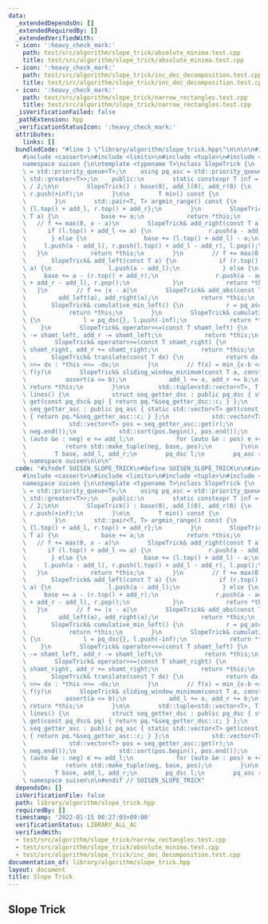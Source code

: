 ```yaml
---
data:
  _extendedDependsOn: []
  _extendedRequiredBy: []
  _extendedVerifiedWith:
  - icon: ':heavy_check_mark:'
    path: test/src/algorithm/slope_trick/absolute_minima.test.cpp
    title: test/src/algorithm/slope_trick/absolute_minima.test.cpp
  - icon: ':heavy_check_mark:'
    path: test/src/algorithm/slope_trick/inc_dec_decomposition.test.cpp
    title: test/src/algorithm/slope_trick/inc_dec_decomposition.test.cpp
  - icon: ':heavy_check_mark:'
    path: test/src/algorithm/slope_trick/narrow_rectangles.test.cpp
    title: test/src/algorithm/slope_trick/narrow_rectangles.test.cpp
  _isVerificationFailed: false
  _pathExtension: hpp
  _verificationStatusIcon: ':heavy_check_mark:'
  attributes:
    links: []
  bundledCode: "#line 1 \"library/algorithm/slope_trick.hpp\"\n\n\n\n#include <algorithm>\n\
    #include <cassert>\n#include <limits>\n#include <tuple>\n#include <queue>\n\n\
    namespace suisen {\n\ntemplate <typename T>\nclass SlopeTrick {\n    using pq_dsc\
    \ = std::priority_queue<T>;\n    using pq_asc = std::priority_queue<T, std::vector<T>,\
    \ std::greater<T>>;\n    public:\n        static constexpr T inf = std::numeric_limits<T>::max()\
    \ / 2;\n\n        SlopeTrick() : base(0), add_l(0), add_r(0) {\n            l.push(-inf),\
    \ r.push(+inf);\n        }\n\n        T min() const {\n            return base;\n\
    \        }\n        std::pair<T, T> argmin_range() const {\n            return\
    \ {l.top() + add_l, r.top() + add_r};\n        }\n        SlopeTrick& add_const(const\
    \ T a) {\n            base += a;\n            return *this;\n        }\n     \
    \   // f += max(0, x - a)\n        SlopeTrick& add_right(const T a) {\n      \
    \      if (l.top() + add_l <= a) {\n                r.push(a - add_r);\n     \
    \       } else {\n                base += (l.top() + add_l) - a;\n           \
    \     l.push(a - add_l), r.push(l.top() + add_l - add_r), l.pop();\n         \
    \   }\n            return *this;\n        }\n        // f += max(0, a - x)\n \
    \       SlopeTrick& add_left(const T a) {\n            if (r.top() + add_r >=\
    \ a) {\n                l.push(a - add_l);\n            } else {\n           \
    \     base += a - (r.top() + add_r);\n                r.push(a - add_r), l.push(r.top()\
    \ + add_r - add_l), r.pop();\n            }\n            return *this;\n     \
    \   }\n        // f += |x - a|\n        SlopeTrick& add_abs(const T a) {\n   \
    \         add_left(a), add_right(a);\n            return *this;\n        }\n \
    \       SlopeTrick& cumulative_min_left() {\n            r = pq_asc{}, r.push(+inf);\n\
    \            return *this;\n        }\n        SlopeTrick& cumulative_min_right()\
    \ {\n            l = pq_dsc{}, l.push(-inf);\n            return *this;\n    \
    \    }\n        SlopeTrick& operator<<=(const T shamt_left) {\n            add_l\
    \ -= shamt_left, add_r -= shamt_left;\n            return *this;\n        }\n\
    \        SlopeTrick& operator>>=(const T shamt_right) {\n            add_l +=\
    \ shamt_right, add_r += shamt_right;\n            return *this;\n        }\n \
    \       SlopeTrick& translate(const T dx) {\n            return dx >= 0 ? *this\
    \ >>= dx : *this <<= -dx;\n        }\n        // f(x) = min_{x-b <= y <= x-a}\
    \ f(y)\n        SlopeTrick& sliding_window_minimum(const T a, const T b) {\n \
    \           assert(a <= b);\n            add_l += a, add_r += b;\n           \
    \ return *this;\n        }\n\n        std::tuple<std::vector<T>, T, std::vector<T>>\
    \ lines() {\n            struct seq_getter_dsc : public pq_dsc { static std::vector<T>\
    \ get(const pq_dsc& pq) { return pq.*&seq_getter_dsc::c; } };\n            struct\
    \ seq_getter_asc : public pq_asc { static std::vector<T> get(const pq_dsc& pq)\
    \ { return pq.*&seq_getter_asc::c; } };\n            std::vector<T> neg = seq_getter_dsc::get(l);\n\
    \            std::vector<T> pos = seq_getter_asc::get(r);\n            std::sort(neg.begin(),\
    \ neg.end());\n            std::sort(pos.begin(), pos.end());\n            for\
    \ (auto &e : neg) e += add_l;\n            for (auto &e : pos) e += add_r;\n \
    \           return std::make_tuple(neg, base, pos);\n        }\n\n    private:\n\
    \        T base, add_l, add_r;\n        pq_dsc l;\n        pq_asc r;\n};\n} //\
    \ namespace suisen\n\n\n"
  code: "#ifndef SUISEN_SLOPE_TRICK\n#define SUISEN_SLOPE_TRICK\n\n#include <algorithm>\n\
    #include <cassert>\n#include <limits>\n#include <tuple>\n#include <queue>\n\n\
    namespace suisen {\n\ntemplate <typename T>\nclass SlopeTrick {\n    using pq_dsc\
    \ = std::priority_queue<T>;\n    using pq_asc = std::priority_queue<T, std::vector<T>,\
    \ std::greater<T>>;\n    public:\n        static constexpr T inf = std::numeric_limits<T>::max()\
    \ / 2;\n\n        SlopeTrick() : base(0), add_l(0), add_r(0) {\n            l.push(-inf),\
    \ r.push(+inf);\n        }\n\n        T min() const {\n            return base;\n\
    \        }\n        std::pair<T, T> argmin_range() const {\n            return\
    \ {l.top() + add_l, r.top() + add_r};\n        }\n        SlopeTrick& add_const(const\
    \ T a) {\n            base += a;\n            return *this;\n        }\n     \
    \   // f += max(0, x - a)\n        SlopeTrick& add_right(const T a) {\n      \
    \      if (l.top() + add_l <= a) {\n                r.push(a - add_r);\n     \
    \       } else {\n                base += (l.top() + add_l) - a;\n           \
    \     l.push(a - add_l), r.push(l.top() + add_l - add_r), l.pop();\n         \
    \   }\n            return *this;\n        }\n        // f += max(0, a - x)\n \
    \       SlopeTrick& add_left(const T a) {\n            if (r.top() + add_r >=\
    \ a) {\n                l.push(a - add_l);\n            } else {\n           \
    \     base += a - (r.top() + add_r);\n                r.push(a - add_r), l.push(r.top()\
    \ + add_r - add_l), r.pop();\n            }\n            return *this;\n     \
    \   }\n        // f += |x - a|\n        SlopeTrick& add_abs(const T a) {\n   \
    \         add_left(a), add_right(a);\n            return *this;\n        }\n \
    \       SlopeTrick& cumulative_min_left() {\n            r = pq_asc{}, r.push(+inf);\n\
    \            return *this;\n        }\n        SlopeTrick& cumulative_min_right()\
    \ {\n            l = pq_dsc{}, l.push(-inf);\n            return *this;\n    \
    \    }\n        SlopeTrick& operator<<=(const T shamt_left) {\n            add_l\
    \ -= shamt_left, add_r -= shamt_left;\n            return *this;\n        }\n\
    \        SlopeTrick& operator>>=(const T shamt_right) {\n            add_l +=\
    \ shamt_right, add_r += shamt_right;\n            return *this;\n        }\n \
    \       SlopeTrick& translate(const T dx) {\n            return dx >= 0 ? *this\
    \ >>= dx : *this <<= -dx;\n        }\n        // f(x) = min_{x-b <= y <= x-a}\
    \ f(y)\n        SlopeTrick& sliding_window_minimum(const T a, const T b) {\n \
    \           assert(a <= b);\n            add_l += a, add_r += b;\n           \
    \ return *this;\n        }\n\n        std::tuple<std::vector<T>, T, std::vector<T>>\
    \ lines() {\n            struct seq_getter_dsc : public pq_dsc { static std::vector<T>\
    \ get(const pq_dsc& pq) { return pq.*&seq_getter_dsc::c; } };\n            struct\
    \ seq_getter_asc : public pq_asc { static std::vector<T> get(const pq_dsc& pq)\
    \ { return pq.*&seq_getter_asc::c; } };\n            std::vector<T> neg = seq_getter_dsc::get(l);\n\
    \            std::vector<T> pos = seq_getter_asc::get(r);\n            std::sort(neg.begin(),\
    \ neg.end());\n            std::sort(pos.begin(), pos.end());\n            for\
    \ (auto &e : neg) e += add_l;\n            for (auto &e : pos) e += add_r;\n \
    \           return std::make_tuple(neg, base, pos);\n        }\n\n    private:\n\
    \        T base, add_l, add_r;\n        pq_dsc l;\n        pq_asc r;\n};\n} //\
    \ namespace suisen\n\n#endif // SUISEN_SLOPE_TRICK"
  dependsOn: []
  isVerificationFile: false
  path: library/algorithm/slope_trick.hpp
  requiredBy: []
  timestamp: '2022-01-15 00:27:03+09:00'
  verificationStatus: LIBRARY_ALL_AC
  verifiedWith:
  - test/src/algorithm/slope_trick/narrow_rectangles.test.cpp
  - test/src/algorithm/slope_trick/absolute_minima.test.cpp
  - test/src/algorithm/slope_trick/inc_dec_decomposition.test.cpp
documentation_of: library/algorithm/slope_trick.hpp
layout: document
title: Slope Trick
---
```

## Slope Trick